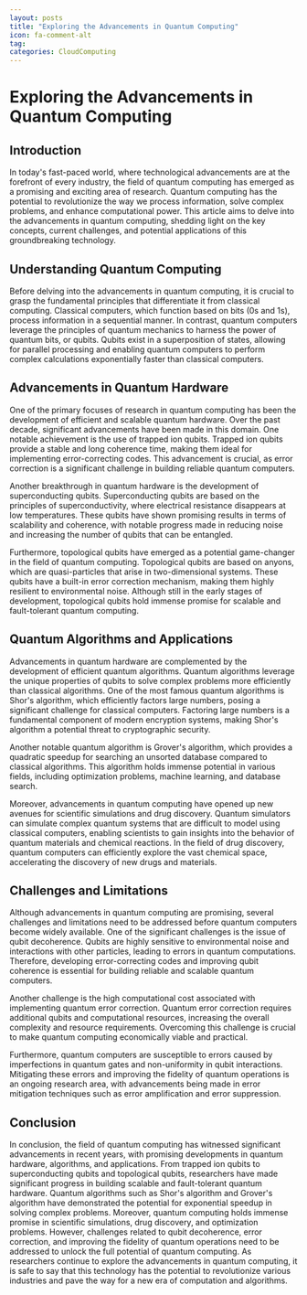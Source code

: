 ```yaml
---
layout: posts
title: "Exploring the Advancements in Quantum Computing"
icon: fa-comment-alt
tag:      
categories: CloudComputing
---
```



# Exploring the Advancements in Quantum Computing

## Introduction

In today's fast-paced world, where technological advancements are at the forefront of every industry, the field of quantum computing has emerged as a promising and exciting area of research. Quantum computing has the potential to revolutionize the way we process information, solve complex problems, and enhance computational power. This article aims to delve into the advancements in quantum computing, shedding light on the key concepts, current challenges, and potential applications of this groundbreaking technology.

## Understanding Quantum Computing

Before delving into the advancements in quantum computing, it is crucial to grasp the fundamental principles that differentiate it from classical computing. Classical computers, which function based on bits (0s and 1s), process information in a sequential manner. In contrast, quantum computers leverage the principles of quantum mechanics to harness the power of quantum bits, or qubits. Qubits exist in a superposition of states, allowing for parallel processing and enabling quantum computers to perform complex calculations exponentially faster than classical computers.

## Advancements in Quantum Hardware

One of the primary focuses of research in quantum computing has been the development of efficient and scalable quantum hardware. Over the past decade, significant advancements have been made in this domain. One notable achievement is the use of trapped ion qubits. Trapped ion qubits provide a stable and long coherence time, making them ideal for implementing error-correcting codes. This advancement is crucial, as error correction is a significant challenge in building reliable quantum computers.

Another breakthrough in quantum hardware is the development of superconducting qubits. Superconducting qubits are based on the principles of superconductivity, where electrical resistance disappears at low temperatures. These qubits have shown promising results in terms of scalability and coherence, with notable progress made in reducing noise and increasing the number of qubits that can be entangled.

Furthermore, topological qubits have emerged as a potential game-changer in the field of quantum computing. Topological qubits are based on anyons, which are quasi-particles that arise in two-dimensional systems. These qubits have a built-in error correction mechanism, making them highly resilient to environmental noise. Although still in the early stages of development, topological qubits hold immense promise for scalable and fault-tolerant quantum computing.

## Quantum Algorithms and Applications

Advancements in quantum hardware are complemented by the development of efficient quantum algorithms. Quantum algorithms leverage the unique properties of qubits to solve complex problems more efficiently than classical algorithms. One of the most famous quantum algorithms is Shor's algorithm, which efficiently factors large numbers, posing a significant challenge for classical computers. Factoring large numbers is a fundamental component of modern encryption systems, making Shor's algorithm a potential threat to cryptographic security.

Another notable quantum algorithm is Grover's algorithm, which provides a quadratic speedup for searching an unsorted database compared to classical algorithms. This algorithm holds immense potential in various fields, including optimization problems, machine learning, and database search.

Moreover, advancements in quantum computing have opened up new avenues for scientific simulations and drug discovery. Quantum simulators can simulate complex quantum systems that are difficult to model using classical computers, enabling scientists to gain insights into the behavior of quantum materials and chemical reactions. In the field of drug discovery, quantum computers can efficiently explore the vast chemical space, accelerating the discovery of new drugs and materials.

## Challenges and Limitations

Although advancements in quantum computing are promising, several challenges and limitations need to be addressed before quantum computers become widely available. One of the significant challenges is the issue of qubit decoherence. Qubits are highly sensitive to environmental noise and interactions with other particles, leading to errors in quantum computations. Therefore, developing error-correcting codes and improving qubit coherence is essential for building reliable and scalable quantum computers.

Another challenge is the high computational cost associated with implementing quantum error correction. Quantum error correction requires additional qubits and computational resources, increasing the overall complexity and resource requirements. Overcoming this challenge is crucial to make quantum computing economically viable and practical.

Furthermore, quantum computers are susceptible to errors caused by imperfections in quantum gates and non-uniformity in qubit interactions. Mitigating these errors and improving the fidelity of quantum operations is an ongoing research area, with advancements being made in error mitigation techniques such as error amplification and error suppression.

## Conclusion

In conclusion, the field of quantum computing has witnessed significant advancements in recent years, with promising developments in quantum hardware, algorithms, and applications. From trapped ion qubits to superconducting qubits and topological qubits, researchers have made significant progress in building scalable and fault-tolerant quantum hardware. Quantum algorithms such as Shor's algorithm and Grover's algorithm have demonstrated the potential for exponential speedup in solving complex problems. Moreover, quantum computing holds immense promise in scientific simulations, drug discovery, and optimization problems. However, challenges related to qubit decoherence, error correction, and improving the fidelity of quantum operations need to be addressed to unlock the full potential of quantum computing. As researchers continue to explore the advancements in quantum computing, it is safe to say that this technology has the potential to revolutionize various industries and pave the way for a new era of computation and algorithms.